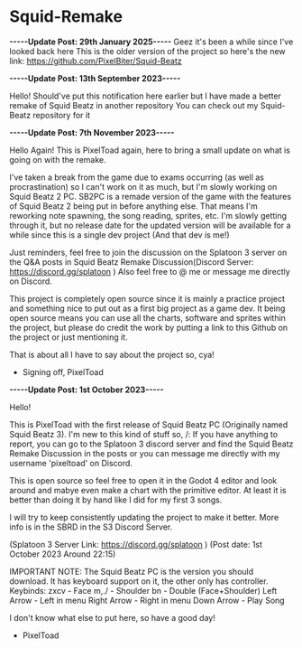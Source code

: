 # Squid-Remake

**-----Update Post: 29th January 2025-----**
Geez it's been a while since I've looked back here
This is the older version of the project so here's the new link: https://github.com/PixelBiter/Squid-Beatz

**-----Update Post: 13th September 2023-----**

Hello!
Should've put this notification here earlier but I have made a better remake of Squid Beatz in another repository
You can check out my Squid-Beatz repository for it




**-----Update Post: 7th November 2023-----**

Hello Again!
This is PixelToad again, here to bring a small update on what is going on with the remake.

I've taken a break from the game due to exams occurring (as well as procrastination) so I can't work on it as much, but I'm slowly working on Squid Beatz 2 PC.
SB2PC is a remade version of the game with the features of Squid Beatz 2 being put in before anything else.
That means I'm reworking note spawning, the song reading, sprites, etc.
I'm slowly getting through it, but no release date for the updated version will be available for a while since this is a single dev project (And that dev is me!)

Just reminders, feel free to join the discussion on the Splatoon 3 server on the Q&A posts in Squid Beatz Remake Discussion(Discord Server: https://discord.gg/splatoon )
Also feel free to @ me or message me directly on Discord.

This project is completely open source since it is mainly a practice project and something nice to put out as a first big project as a game dev.
It being open source means you can use all the charts, software and sprites within the project, but please do credit the work by putting a link to this Github on the project or just mentioning it.

That is about all I have to say about the project so, cya!

- Signing off, PixelToad



**-----Update Post: 1st October 2023-----**

Hello!

This is PixelToad with the first release of Squid Beatz PC (Originally named Squid Beatz 3).
I'm new to this kind of stuff so, /:
If you have anything to report, you can go to the Splatoon 3 discord server and find the Squid Beatz Remake Discussion in the posts or you can message me directly with my username 'pixeltoad' on Discord.

This is open source so feel free to open it in the Godot 4 editor and look around and mabye even make a chart with the primitive editor.
At least it is better than doing it by hand like I did for my first 3 songs.

I will try to keep consistently updating the project to make it better. More info is in the SBRD in the S3 Discord Server.

(Splatoon 3 Server Link: https://discord.gg/splatoon )
(Post date: 1st October 2023  Around 22:15)

IMPORTANT NOTE:
The Squid Beatz PC is the version you should download. It has keyboard support on it, the other only has controller.
Keybinds:
zxcv - Face
m,./ - Shoulder
bn - Double (Face+Shoulder)
Left Arrow - Left in menu
Right Arrow - Right in menu
Down Arrow - Play Song


I don't know what else to put here, so have a good day!

- PixelToad
